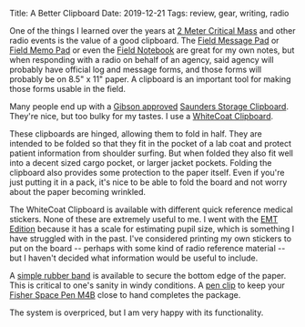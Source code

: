 Title: A Better Clipboard
Date: 2019-12-21
Tags: review, gear, writing, radio

One of the things I learned over the years at [2 Meter Critical Mass](/2019/12/2-meter-critical-mass/) and other radio events is the value of a good clipboard. The [Field Message Pad](/2012/11/field-message-pad/) or [Field Memo Pad](2019/12/field-memo-pad/) or even the [Field Notebook](/2010/05/diy-field-notebook-hack/) are great for my own notes, but when responding with a radio on behalf of an agency, said agency will probably have official log and message forms, and those forms will probably be on 8.5" x 11" paper. A clipboard is an important tool for making those forms usable in the field.

Many people end up with a [Gibson approved](https://twitter.com/GreatDismal/status/485250037694201856) [Saunders Storage Clipboard](https://saunders-usa.com/collections/aluminum-storage-clipboards). They're nice, but too bulky for my tastes. I use a [WhiteCoat Clipboard](https://mdpocket.com/Clipboards/whitecoat-clipboards-category).

These clipboards are hinged, allowing them to fold in half. They are intended to be folded so that they fit in the pocket of a lab coat and protect patient information from shoulder surfing. But when folded they also fit well into a decent sized cargo pocket, or larger jacket pockets. Folding the clipboard also provides some protection to the paper itself. Even if you're just putting it in a pack, it's nice to be able to fold the board and not worry about the paper becoming wrinkled.

The WhiteCoat Clipboard is available with different quick reference medical stickers. None of these are extremely useful to me. I went with the [EMT Edition](https://mdpocket.com/Clipboards/whitecoat-clipboards-category/whitecoat-clipboards-specialty/WhiteCoat-Clipboards-EMT-Clipboards/whitecoat-clipboard-blackout-EMT) because it has a scale for estimating pupil size, which is something I have struggled with in the past. I've considered printing my own stickers to put on the board -- perhaps with some kind of radio reference material -- but I haven't decided what information would be useful to include.

A [simple rubber band](https://mdpocket.com/Clipboards/Clipboard-accessories-category/Clipboard-Bands/whitecoat-clipboard-band) is available to secure the bottom edge of the paper. This is critical to one's sanity in windy conditions. A [pen clip](https://mdpocket.com/Clipboards/Clipboard-accessories-category/Pen-Clips/WhiteCoat-Pen-Clip) to keep your [Fisher Space Pen M4B](https://www.spacepen.com/M4Bnon-reflectivemilitarymatteblackcap-o-maticpen.aspx) close to hand completes the package.

The system is overpriced, but I am very happy with its functionality.
